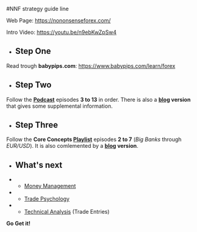 #NNF strategy guide line

Web Page: <https://nononsenseforex.com/>

Intro Video: <https://youtu.be/n9ebKwZpSw4>


* ## Step One
Read trough **babypips.com**: <https://www.babypips.com/learn/forex>

* ## Step Two
Follow the **[Podcast](https://nononsenseforex.com/forex-podcast/)** episodes **3 to 13** in order.
There is also a **[blog](https://nononsenseforex.com/forex-blog "podcast blog") version** that gives some supplemental information.

* ## Step Three
Follow the **Core Concepts [Playlist](https://youtube.com/playlist?list=PLPqWQo6-TXfHyC12MRHK5doA5oUeGwpkV "youtube")** episodes **2 to 7** (*Big Banks* through *EUR/USD*). It is also comlemented by a **[blog](https://nononsenseforex.com/category/forex-basics/ "core concept blog") version**.

* ## What's next
* * [Money Management](https://www.youtube.com/playlist?list=PLPqWQo6-TXfE8G_Mmxow0znSSoWTu44e7 "youtube playlist")
* * [Trade Psychology](https://www.youtube.com/playlist?list=PLPqWQo6-TXfHvb2XDgU-WgFIubbo3gBVR "youtube playlist")
* * [Technical Analysis](https://www.youtube.com/playlist?list=PLPqWQo6-TXfE_EEypsX7-by2qub_S09WN "youtube playlist") (Trade Entries)


**Go Get it!**

